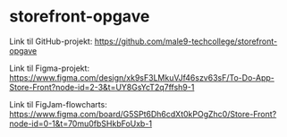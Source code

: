 # storefront-opgave

Link til GitHub-projekt:
https://github.com/male9-techcollege/storefront-opgave

Link til Figma-projekt:
https://www.figma.com/design/xk9sF3LMkuVJf46szv63sF/To-Do-App-Store-Front?node-id=2-3&t=UY8GsYcT2q7ffsh9-1

Link til FigJam-flowcharts:
https://www.figma.com/board/G5SPt6Dh6cdXt0kPOgZhc0/Store-Front?node-id=0-1&t=70mu0fbSHkbFoUxb-1

